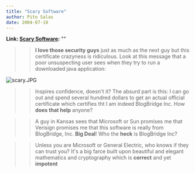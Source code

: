 ```yaml
---
title: "Scary Software"
author: Pito Salas
date: 2004-07-10
---
```


**Link: [Scary Software](None):** ""


>>

>> **I love those security guys** just as much as the next guy but this
certificate crazyness is ridiculous. Look at this message that a poor
unsuspecting user sees when they try to run a downloaded java application:

>>

>>
![scary.JPG](https://i0.wp.com/s3.media.squarespace.com/production/1075723/12829350/weblogs/archives/scary.JPG?resize=432%2C284)

>>

>> Inspires confidence, doesn't it? The absurd part is this: I can go out and
spend several hundred dollars to get an actual official certificate which
certifies tht I am indeed BlogBridge Inc. How **does that help** anyone?

>>

>> A guy in Kansas sees that Microsoft or Sun promises me that Verisign
promises me that this software is really from BlogBridge, Inc. **Big Deal**!
Who the **heck** is BlogBridge Inc?

>>

>> Unless you are Microsoft or General Electric, who knows if they can trust
you? It's a big farce built upon beautiful and elegant mathematics and
cryptography which is **correct** and yet **impotent**


